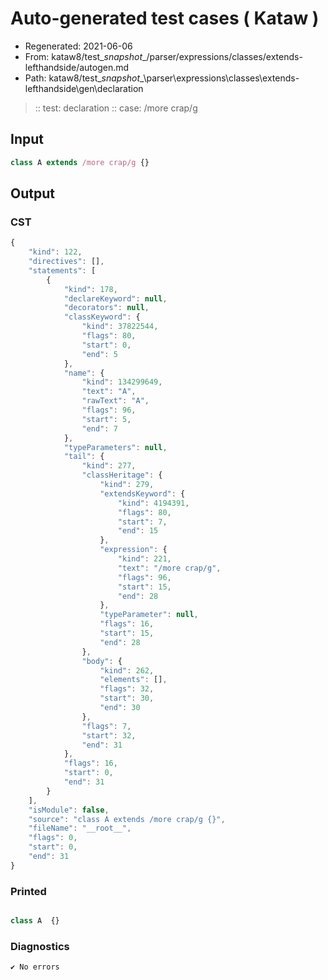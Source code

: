 # Auto-generated test cases ( Kataw )
- Regenerated: 2021-06-06
- From: kataw8/test\__snapshot__/parser/expressions/classes/extends-lefthandside/autogen.md
- Path: kataw8/test\__snapshot__\parser\expressions\classes\extends-lefthandside\gen\declaration
> :: test: declaration
> :: case: /more crap/g
## Input

`````js
class A extends /more crap/g {}
`````
## Output

### CST

```javascript
{
    "kind": 122,
    "directives": [],
    "statements": [
        {
            "kind": 178,
            "declareKeyword": null,
            "decorators": null,
            "classKeyword": {
                "kind": 37822544,
                "flags": 80,
                "start": 0,
                "end": 5
            },
            "name": {
                "kind": 134299649,
                "text": "A",
                "rawText": "A",
                "flags": 96,
                "start": 5,
                "end": 7
            },
            "typeParameters": null,
            "tail": {
                "kind": 277,
                "classHeritage": {
                    "kind": 279,
                    "extendsKeyword": {
                        "kind": 4194391,
                        "flags": 80,
                        "start": 7,
                        "end": 15
                    },
                    "expression": {
                        "kind": 221,
                        "text": "/more crap/g",
                        "flags": 96,
                        "start": 15,
                        "end": 28
                    },
                    "typeParameter": null,
                    "flags": 16,
                    "start": 15,
                    "end": 28
                },
                "body": {
                    "kind": 262,
                    "elements": [],
                    "flags": 32,
                    "start": 30,
                    "end": 30
                },
                "flags": 7,
                "start": 32,
                "end": 31
            },
            "flags": 16,
            "start": 0,
            "end": 31
        }
    ],
    "isModule": false,
    "source": "class A extends /more crap/g {}",
    "fileName": "__root__",
    "flags": 0,
    "start": 0,
    "end": 31
}
```

### Printed

```javascript

class A  {}
```

### Diagnostics

```javascript
✔ No errors
```

